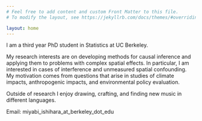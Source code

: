```yaml
---
# Feel free to add content and custom Front Matter to this file.
# To modify the layout, see https://jekyllrb.com/docs/themes/#overriding-theme-defaults

layout: home
---
```


I am a third year PhD student in Statistics at UC Berkeley.

My research interests are on developing methods for causal inference and applying them to problems with complex spatial effects. In particular, I am interested in cases of interference and unmeasured spatial confounding. My motivation comes from questions that arise in studies of climate impacts, anthropogenic impacts, and environmental policy evaluation.

Outside of research I enjoy drawing, crafting, and finding new music in different languages.

Email: miyabi_ishihara_at_berkeley_dot_edu
